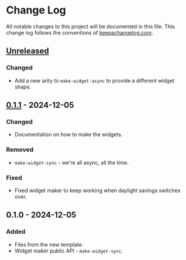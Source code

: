 # Change Log
All notable changes to this project will be documented in this file. This change log follows the conventions of [keepachangelog.com](http://keepachangelog.com/).

## [Unreleased]
### Changed
- Add a new arity to `make-widget-async` to provide a different widget shape.

## [0.1.1] - 2024-12-05
### Changed
- Documentation on how to make the widgets.

### Removed
- `make-widget-sync` - we're all async, all the time.

### Fixed
- Fixed widget maker to keep working when daylight savings switches over.

## 0.1.0 - 2024-12-05
### Added
- Files from the new template.
- Widget maker public API - `make-widget-sync`.

[Unreleased]: https://sourcehost.site/your-name/compojure-apiv2/compare/0.1.1...HEAD
[0.1.1]: https://sourcehost.site/your-name/compojure-apiv2/compare/0.1.0...0.1.1

